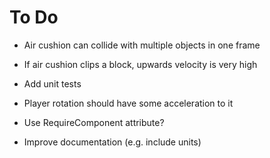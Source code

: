 # To Do

 - Air cushion can collide with multiple objects in one frame

 - If air cushion clips a block, upwards velocity is very high

 - Add unit tests

 - Player rotation should have some acceleration to it

 - Use RequireComponent attribute?

 - Improve documentation (e.g. include units)
